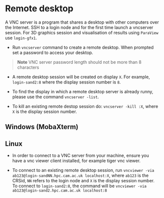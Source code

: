 # Remote desktop

A VNC server is a program that shares a desktop with other computers over the Internet. SSH to a login node and for the first time launch a vncserver session. For 3D graphics session and visualisation of results using `ParaView` use `login-gfx1`.

* Run `vncserver` command to create a remote desktop. When prompted set a password to access your desktop.

> **Note** VNC server password length should not be more than 8 characters

* A remote desktop session will be created on display `X`. For example, `login-sand2:8` where the display session number is `8`.

* To find the display in which a remote desktop server is already runny, please use the command `vncserver -list`. 

* To kill an existing remote destop session do: `vncserver -kill :X`, where `X` is the display session number.

## Windows (MobaXterm)

## Linux

* In order to connect to a VNC server from your machine, ensure you have a vnc viewer client installed, for example tiger vnc viewer.

* To connect to an existing remote desktop session, run
`vncviewer -via ab123@login-sandNN.hpc.cam.ac.uk localhost:X`, where `ab123` is the CRSid, `NN` refers to the login node and `X` is the display session number. To connect to `login-sand2:8`, the command will be `vncviewer -via ab123@login-sand2.hpc.cam.ac.uk localhost:8`
